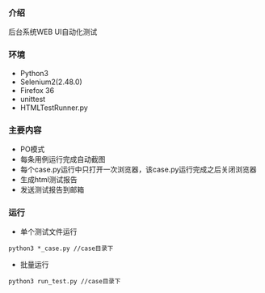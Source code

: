 ### 介绍
后台系统WEB UI自动化测试

### 环境
* Python3
* Selenium2(2.48.0)
* Firefox 36
* unittest
* HTMLTestRunner.py

### 主要内容
* PO模式
* 每条用例运行完成自动截图
* 每个case.py运行中只打开一次浏览器，该case.py运行完成之后关闭浏览器
* 生成html测试报告
* 发送测试报告到邮箱

### 运行
* 单个测试文件运行
~~~
python3 *_case.py //case目录下
~~~

* 批量运行
~~~
python3 run_test.py //case目录下
~~~
